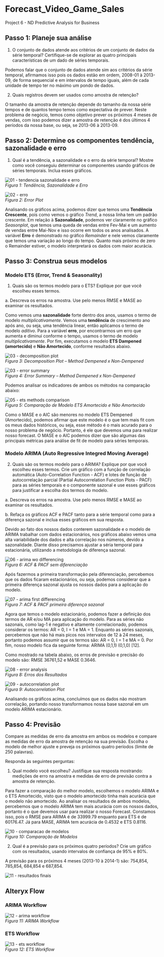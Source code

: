 # Forecast_Video_Game_Sales
Project 6 - ND Predictive Analysis for Business

## Passo 1: Planeje sua análise

1.	O conjunto de dados atende aos critérios de um conjunto de dados da série temporal? Certifique-se de explorar as quatro principais características de um dado de séries temporais.

Podemos falar que o conjunto de dados atende sim aos critérios da série temporal, afirmamos isso pois os dados estão em ordem, 2008-01 à 2013-09, de forma sequencial e em intervalos de tempo iguais, além de cada unidade de tempo ter no máximo um pondo de dados. 

2.	Quais registros devem ser usados como amostra de retenção?

O tamanho da amostra de retenção depende do tamanho da nossa série tempos e de quantos tempo temos como expectativa de prever. Neste problema de negócio, temos como objetivo prever os próximos 4 meses de vendas, com isso podemos dizer a amostra de retenção é dos últimos 4 períodos da nossa base, ou seja, se 2013-06 à 2013-09.

## Passo 2: Determine os componentes tendência, sazonalidade e erro

1.	Qual é a tendência, a sazonalidade e o erro da série temporal? Mostre como você conseguiu determinar os componentes usando gráficos de séries temporais. Inclua esses gráficos.

![01 - tendencia sazonalidade e erro](https://user-images.githubusercontent.com/34245933/52019464-f4308d00-24d4-11e9-959d-d680a3208615.PNG)  
*Figura 1: Tendência, Sazonalidade e Erro*
 
 ![02 - erro](https://user-images.githubusercontent.com/34245933/52019502-162a0f80-24d5-11e9-9aaa-5e1a9f9f6fd6.PNG)  
 *Figura 2: Error Plot*
 
Analisando os gráficos acima, podemos dizer que temos uma **Tendência Crescente**, pois como vemos o gráfico *Trend*, a nossa linha tem um padrão crescente.
Em relação à **Sazonalidade**, podemos ver claramente no gráfico *Seasonplot*, que temos uma queda de vendas entre Fev-Mai e um aumento de vendas entre Mai-Nov e isso ocorre em todos os anos analisados.
A variável **Erro** é demonstrado no gráfico *Remainder* e nele vemos claramente que temos uma variação ao longo do tempo. Quanto mais próximo de zero o Remainder estiver, o modelo interpretará os dados com maior acurácia.


## Passo 3: Construa seus modelos

### Modelo ETS (Error, Trend & Seasonality)

1.	Quais são os termos modelo para o ETS? Explique por que você escolheu esses termos.

a.	Descreva os erros na amostra. Use pelo menos RMSE e MASE ao examinar os resultados.

Como vemos uma **sazonalidade** forte dentro dos anos, usamos o termo de modelo *multiplicativamente*. Vemos uma **tendência** de crescimento ano após ano, ou seja, uma tendência linear, então aplicamos o termo de modelo *aditivo*. Para a variável **erro**, por encontrarmos um erro que aumenta e diminui conforme o tempo, usamos o termo de modelo *multiplicativamente*. Por fim, executamos o modelo **ETS Dampened (amortecido)** e **Não Amortecido**, conforme resultados abaixo.

![03 - decomposition plot](https://user-images.githubusercontent.com/34245933/52019712-d3b50280-24d5-11e9-8d3c-659ad1475c1e.PNG)  
*Figura 3: Decomposition Plot – Method Dempened x Non-Dempened*

![03 - error summary](https://user-images.githubusercontent.com/34245933/52019734-ea5b5980-24d5-11e9-9d88-62bf14964c5a.PNG)  
*Figura 4: Error Summary – Method Dempened x Non-Dempened*

Podemos analisar os indicadores de ambos os métodos na comparação abaixo:

![05 - ets methods comparison](https://user-images.githubusercontent.com/34245933/52019767-03fca100-24d6-11e9-96e2-8017a5be86a8.PNG)  
*Figura 5: Comparação de Modelo ETS Amortecido e Não Amortecido*

Como o MASE e o AIC são menores no modelo ETS Dempened (Amortecido), podemos afirmar que este modelo é o que tem mais fit com os meus dados históricos, ou seja, esse método é o mais acurado para o nosso problema de negócio. Portanto, é ele que devemos uma para realizar nosso forecast. O MASE e o AIC podemos dizer que são algumas das principais métricas para análise de fit de modelo para séries temporais.

### Modelo ARIMA (Auto Regressive Integred Moving Average)

2.	Quais são os termos modelo para o ARIMA? Explique por que você escolheu esses termos. Crie um gráfico com a função de correlação automática (Auto-Correlation Function - ACF) e lotes de função de autocorrelação parcial (Partial Autocorrelation Function Plots - PACF) para as séries temporais e o componente sazonal e use esses gráficos para justificar a escolha dos termos do modelo.

a.	Descreva os erros na amostra. Use pelo menos RMSE e MASE ao examinar os resultados.

b.	Refaça os gráficos ACF e PACF tanto para a série temporal como para a diferença sazonal e inclua esses gráficos em sua resposta.

Devido ao fato dos nossos dados conterem sazonalidade e o modelo de ARIMA trabalhar com dados estacionários, nos gráficos abaixo vemos uma alta variabilidade dos dados e alta correlação nos números, devido a sazonalidade. Diante disso precisamos ajustar a séria temporal para estacionária, utilizando a metodologia de diferença sazonal.

![06 - arima wo differencing](https://user-images.githubusercontent.com/34245933/52026884-9a3dc080-24f0-11e9-8dd4-654022ad087a.PNG)  
*Figura 6: ACF & PACF sem diferenciação*

Após fazermos a primeira transformação pela diferenciação, percebemos que os dados ficaram estacionários, ou seja, podemos considerar que a primeira diferença sazonal ajusta os nossos dados para a aplicação do modelo.

![07 - arima first differencing](https://user-images.githubusercontent.com/34245933/52026899-aa55a000-24f0-11e9-93cf-4590a3daa26a.PNG)  
*Figura 7: ACF & PACF primeira diferença sazonal*

Agora que temos o modelo estacionário, podemos fazer a definição dos termos de AR e/ou MA para aplicação do modelo.
Para as séries não sazonais, como lag-1 é negativo e altamente correlacionado, podemos considerar os termos: AR = 0, I = 1 e MA = 1.
Enquanto as séries sazonais, percebemos que não há mais picos nos intervalos de 12 à 24 meses, portanto podemos assumir que os termos são: AR = 0, I = 1 e MA = 0.
Por fim, nosso modelo fica da seguinte forma: ARIMA (0,1,1) (0,1,0) [12].

Como mostrado na tabela abaixo, os erros de previsão e precisão do modelo são: RMSE 36761,52 e MASE 0.3646.

![08 - error analysis](https://user-images.githubusercontent.com/34245933/52027261-df162700-24f1-11e9-8511-4cf39aec9717.PNG)  
*Figura 8: Erros dos Resultados*

![09 - autocorrelation plot](https://user-images.githubusercontent.com/34245933/52027270-eb01e900-24f1-11e9-8c21-87d73ee9affd.PNG)  
*Figura 9: Autocorrelation Plot*

Analisando os gráficos acima, concluímos que os dados não mostram correlação, portando nosso transformamos nossa base sazonal em um modelo ARIMA estacionário.

## Passo 4: Previsão
Compare as medidas de erro da amostra em ambos os modelos e compare as medidas de erro da amostra de retenção na sua previsão. Escolha o modelo de melhor ajuste e preveja os próximos quatro períodos (limite de 250 palavras).

Responda às seguintes perguntas:

1.	Qual modelo você escolheu? Justifique sua resposta mostrando: medições de erro na amostra e medidas de erro de previsão contra a amostra de retenção.

Para fazer a comparação do melhor modelo, escolhemos o modelo ARIMA e o ETS Amortecido, visto que o modelo amortecido tinha mais acurácia que o modelo não amortecido.
Ao analisar os resultados de ambos modelos, percebemos que o modelo ARIMA tem mais acurácia com os nossos dados, portanto é o que devemos usar para realizar o nosso Forecast. Constamos isso, pois o RMSE para ARIMA é de 33999.79 enquanto para ETS é de 60176.47. Já para MASE, ARIMA tem acurácia de 0.4532 e ETS 0.8116.

![10 - comparacao de modelos](https://user-images.githubusercontent.com/34245933/52065223-37364300-255d-11e9-94c6-583cf954acf7.PNG)  
*Figura 10: Comparação de Modelos*

2.	Qual é a previsão para os próximos quatro períodos? Crie um gráfico com os resultados, usando intervalos de confiança de 95% e 80%.

A previsão para os próximos 4 meses (2013-10 à 2014-1) são: 754,854, 785,854, 684,854 e 687,854.

![11 - resultados finais](https://user-images.githubusercontent.com/34245933/52066120-0eaf4880-255f-11e9-8bcc-d728b36481a9.PNG)

## Alteryx Flow

### ARIMA Workflow

![12 - arima workflow](https://user-images.githubusercontent.com/34245933/52066272-5cc44c00-255f-11e9-8fb8-be5b3b9fa0a6.PNG)  
*Figura 11: ARIMA Workflow*

### ETS Workflow

![13 - ets workflow](https://user-images.githubusercontent.com/34245933/52066329-749bd000-255f-11e9-96b4-1bd40d9ff9e9.PNG)  
*Figura 12: ETS Workflow*
